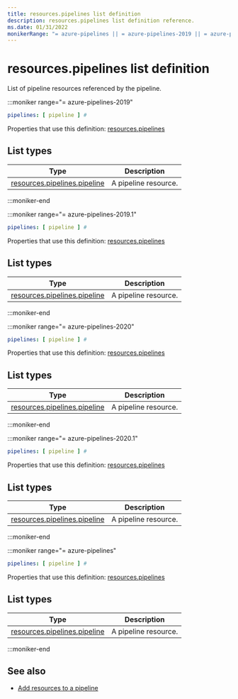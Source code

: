 ```yaml
---
title: resources.pipelines list definition
description: resources.pipelines list definition reference.
ms.date: 01/31/2022
monikerRange: "= azure-pipelines || = azure-pipelines-2019 || = azure-pipelines-2019.1 || = azure-pipelines-2020 || = azure-pipelines-2020.1"
---
```


# resources.pipelines list definition


List of pipeline resources referenced by the pipeline.


:::moniker range="= azure-pipelines-2019"

<!-- :::api-definition signature="pipelineResources[pipelineResource]" version="azure-pipelines-2019"::: -->

```yaml
pipelines: [ pipeline ] # 
```


Properties that use this definition: [resources.pipelines](resources.md)

## List types

| Type     | Description |
|----------|-------------|
| [resources.pipelines.pipeline](resources-pipelines-pipeline.md) | A pipeline resource. |

<!-- :::api-definition-end::: -->

:::moniker-end

:::moniker range="= azure-pipelines-2019.1"

<!-- :::api-definition signature="pipelineResources[pipelineResource]" version="azure-pipelines-2019.1"::: -->

```yaml
pipelines: [ pipeline ] # 
```


Properties that use this definition: [resources.pipelines](resources.md)

## List types

| Type     | Description |
|----------|-------------|
| [resources.pipelines.pipeline](resources-pipelines-pipeline.md) | A pipeline resource. |

<!-- :::api-definition-end::: -->

:::moniker-end

:::moniker range="= azure-pipelines-2020"

<!-- :::api-definition signature="pipelineResources[pipelineResource]" version="azure-pipelines-2020"::: -->

```yaml
pipelines: [ pipeline ] # 
```


Properties that use this definition: [resources.pipelines](resources.md)

## List types

| Type     | Description |
|----------|-------------|
| [resources.pipelines.pipeline](resources-pipelines-pipeline.md) | A pipeline resource. |

<!-- :::api-definition-end::: -->

:::moniker-end

:::moniker range="= azure-pipelines-2020.1"

<!-- :::api-definition signature="pipelineResources[pipelineResource]" version="azure-pipelines-2020.1"::: -->

```yaml
pipelines: [ pipeline ] # 
```


Properties that use this definition: [resources.pipelines](resources.md)

## List types

| Type     | Description |
|----------|-------------|
| [resources.pipelines.pipeline](resources-pipelines-pipeline.md) | A pipeline resource. |

<!-- :::api-definition-end::: -->

:::moniker-end

:::moniker range="= azure-pipelines"

<!-- :::api-definition signature="pipelineResources[pipelineResource]" version="azure-pipelines"::: -->

```yaml
pipelines: [ pipeline ] # 
```


Properties that use this definition: [resources.pipelines](resources.md)

## List types

| Type     | Description |
|----------|-------------|
| [resources.pipelines.pipeline](resources-pipelines-pipeline.md) | A pipeline resource. |

<!-- :::api-definition-end::: -->

:::moniker-end


<!-- Remarks -->


<!-- Examples -->


## See also

- [Add resources to a pipeline](/azure/devops/pipelines/process/resources)



